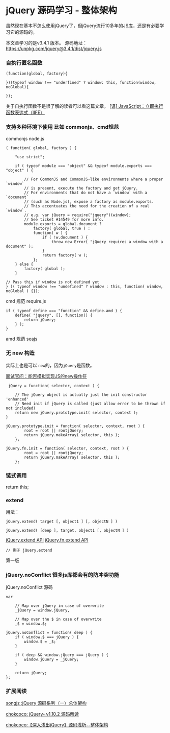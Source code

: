 # jQuery 源码学习 - 整体架构

虽然现在基本不怎么使用jQuery了，但jQuery流行10多年的JS库，还是有必要学习它的源码的。

本文章学习的是v3.4.1 版本。
源码地址：https://unpkg.com/jquery@3.4.1/dist/jquery.js

### 自执行匿名函数

```
(function(global, factory){

})(typeof window !== "underfined" ? window: this, function(window, noGlobal){

});
```
关于自执行函数不是很了解的读者可以看这篇文章。
[[译] JavaScript：立即执行函数表达式（IIFE）](https://segmentfault.com/a/1190000003985390)


### 支持多种环境下使用 比如 commonjs、cmd规范

commonjs node.js
```
( function( global, factory ) {

	"use strict";

	if ( typeof module === "object" && typeof module.exports === "object" ) {

		// For CommonJS and CommonJS-like environments where a proper `window`
		// is present, execute the factory and get jQuery.
		// For environments that do not have a `window` with a `document`
		// (such as Node.js), expose a factory as module.exports.
		// This accentuates the need for the creation of a real `window`.
		// e.g. var jQuery = require("jquery")(window);
		// See ticket #14549 for more info.
		module.exports = global.document ?
			factory( global, true ) :
			function( w ) {
				if ( !w.document ) {
					throw new Error( "jQuery requires a window with a document" );
				}
				return factory( w );
			};
	} else {
		factory( global );
	}

// Pass this if window is not defined yet
} )( typeof window !== "undefined" ? window : this, function( window, noGlobal ) {});
```

cmd 规范 require.js
```
if ( typeof define === "function" && define.amd ) {
	define( "jquery", [], function() {
		return jQuery;
	} );
}
```
amd 规范 seajs

### 无 new 构造
实际上也是可以 `new`的，因为`jQuery`是函数。

[面试官问：能否模拟实现JS的new操作符](https://juejin.im/post/5bde7c926fb9a049f66b8b52)

```
 jQuery = function( selector, context ) {

    // The jQuery object is actually just the init constructor 'enhanced'
    // Need init if jQuery is called (just allow error to be thrown if not included)
    return new jQuery.prototype.init( selector, context );
}

jQuery.prototype.init = function( selector, context, root ) {
        root = root || rootjQuery;
		return jQuery.makeArray( selector, this );
	};

jQuery.fn.init = function( selector, context, root ) {
        root = root || rootjQuery;
		return jQuery.makeArray( selector, this );
	};

```

### 链式调用

return this;

### extend

用法：
```
jQuery.extend( target [, object1 ] [, objectN ] )

jQuery.extend( [deep ], target, object1 [, objectN ] )
```
[jQuery.extend API](https://api.jquery.com/jQuery.extend/)
[jQuery.fn.extend API](https://api.jquery.com/jQuery.extend/)

```
// 例子 jQuery.extend
```
第一版

### jQuery.noConflict 很多js库都会有的防冲突功能

jQuery.noConflict 源码
```
var

	// Map over jQuery in case of overwrite
	_jQuery = window.jQuery,

	// Map over the $ in case of overwrite
	_$ = window.$;

jQuery.noConflict = function( deep ) {
	if ( window.$ === jQuery ) {
		window.$ = _$;
	}

	if ( deep && window.jQuery === jQuery ) {
		window.jQuery = _jQuery;
	}

	return jQuery;
};
```

### 扩展阅读
[songjz :jQuery 源码系列（一）总体架构](https://segmentfault.com/a/1190000008365621)

[chokcoco: jQuery- v1.10.2 源码解读](https://github.com/chokcoco/jQuery-)

[chokcoco:【深入浅出jQuery】源码浅析--整体架构](https://www.cnblogs.com/coco1s/p/5261646.html)